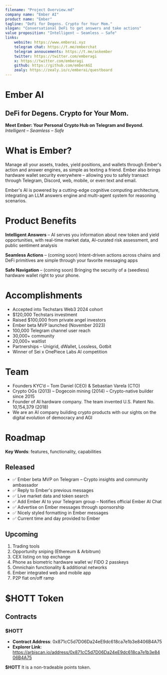 ```yaml
---
filename: "Project Overview.md"
company name: "Ember AI"
product name: "Ember"
tagline: "DeFi for Degens. Crypto for Your Mom."
slogan: "Conversational DeFi to get answers and take actions"
value proposition: "Intelligent – Seamless – Safe"
links:
    website: https://www.emberai.xyz
    telegram chat: https://t.me/emberchat
    telegram annoucements: https://t.me/askember
    twitter: https://twitter.com/emberagi
    x: https://twitter.com/emberagi
    github: https://github.com/emberAGI
    zealy: https://zealy.io/c/emberai/questboard
---
```



# Ember AI
## DeFi for Degens. Crypto for Your Mom.


**Meet Ember: Your Personal Crypto Hub on Telegram and Beyond.**
_Intelligent – Seamless – Safe_


# What is Ember?

Manage all your assets, trades, yield positions, and wallets through Ember's action and answer engines, as simple as texting a friend. Ember also brings hardware wallet security everywhere – allowing you to safely transact through Telegram, Discord, web, mobile, or even text and email.

Ember's AI is powered by a cutting-edge cognitive computing architecture, integrating an LLM answers engine and multi-agent system for reasoning scenarios.

# Product Benefits

**Intelligent Answers** – AI serves you information about new token and yield opportunities, with real-time market data, Al-curated risk assessment, and public sentiment analysis

**Seamless Actions** – (coming soon) Intent-driven actions across chains and DeFi primitives are simple through your favorite messaging apps

**Safe Navigation** – (coming soon) Bringing the security of a (seedless) hardware wallet right to your phone.


# Accomplishments

- Accepted into Techstars Web3 2024 cohort
- $120,000 Techstars investment
- Raised $100,000 from private angel investors
- Ember beta MVP launched (November 2023)
- 100,000 Telegram channel user reach
- 30,000+ community
- 20,000+ waitlist
- Partnerships – Unigrid, dWallet, Lossless, Gotbit
- Winner of Sei x OnePiece Labs AI competition


# Team

- Founders KYC’d – Tom Daniel (CEO) & Sebastian Varela (CTO)  
- Crypto OGs (2013) – Dogecoin mining (2014) – Crypto-native builder since 2015
- Founder of AI hardware company. The team invented U.S. Patent No. 10,154,379 (2018)
- We are an AI company building crypto products with our sights on the digital evolution of democracy and AGI


# Roadmap
**Key Words**: features, functionality, capabilities

## Released
- ✅ Ember beta MVP on Telegram – Crypto insights and community ambassador
- ✅ Reply to Ember's previous messages
- ✅ Live market data and token search
- ✅ Add Ember AI to your Telegram group – Notifies official Ember AI Chat
- ✅ Advertise on Ember messages through sponsorship
- ✅ Nicely styled formatting in Ember messages
- ✅ Current time and day provided to Ember

## Upcoming
1. Trading tools
2. Opportunity sniping (Ethereum & Arbitrum)
3. CEX listing on top exchange
4. Phone as biometric hardware wallet w/ FIDO 2 passkeys
5. Omnichain functionality & additional networks
6. Ember integrated web and mobile app
7. P2P fiat on/off ramp

# $HOTT Token

## Contracts

### $HOTT
- **Contract Address**: 0x871cC5d7D06Da24eE9dc618ca7e1b3e8406B4A75
- **Explorer Link**: https://arbiscan.io/address/0x871cC5d7D06Da24eE9dc618ca7e1b3e8406B4A75

**$HOTT** It is a non-tradeable points token. 